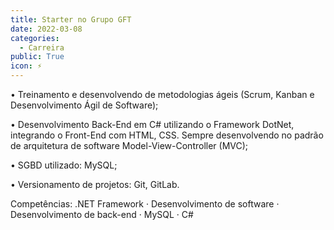 ```yaml
---
title: Starter no Grupo GFT
date: 2022-03-08
categories:
  - Carreira
public: True
icon: ⚡
---
```


• Treinamento e desenvolvendo de metodologias ágeis (Scrum, Kanban e Desenvolvimento Ágil de Software);

• Desenvolvimento Back-End em C# utilizando o Framework DotNet, integrando o Front-End com HTML, CSS. Sempre desenvolvendo no padrão de arquitetura de software Model-View-Controller (MVC);

• SGBD utilizado: MySQL;

• Versionamento de projetos: Git, GitLab.

Competências: .NET Framework · Desenvolvimento de software · Desenvolvimento de back-end · MySQL · C#